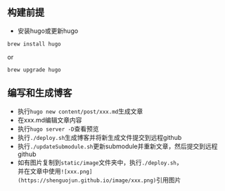 ## 构建前提
* 安装hugo或更新hugo
```shell
brew install hugo
```
or 
```
brew upgrade hugo
```
## 编写和生成博客
* 执行`hugo new content/post/xxx.md`生成文章
* 在xxx.md编辑文章内容
* 执行`hugo server -D`查看预览
* 执行`./deploy.sh`生成博客并将新生成文件提交到远程github
* 执行`./updateSubmodule.sh`更新submodule并重新文章，然后提交到远程github
* 如有图片复制到`static/image`文件夹中，执行`./deploy.sh`，  
并在文章中使用`![xxx.png](https://shenguojun.github.io/image/xxx.png)`引用图片
